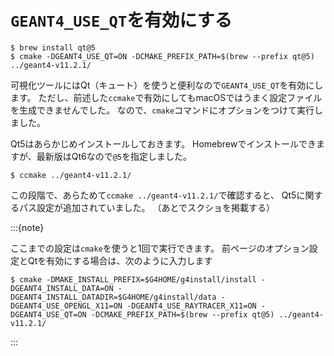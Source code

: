 # ``GEANT4_USE_QT``を有効にする

```console
$ brew install qt@5
$ cmake -DGEANT4_USE_QT=ON -DCMAKE_PREFIX_PATH=$(brew --prefix qt@5) ../geant4-v11.2.1/
```

可視化ツールにはQt（キュート）を使うと便利なので``GEANT4_USE_QT``を有効にします。
ただし、前述した``ccmake``で有効にしてもmacOSではうまく設定ファイルを生成できませんでした。
なので、``cmake``コマンドにオプションをつけて実行しました。

Qt5はあらかじめインストールしておきます。
Homebrewでインストールできますが、最新版はQt6なので``@5``を指定しました。

```console
$ ccmake ../geant4-v11.2.1/
```

この段階で、あらためて``ccmake ../geant4-v11.2.1/``で確認すると、
Qt5に関するパス設定が追加されていました。
（あとでスクショを掲載する）

:::{note}

ここまでの設定は``cmake``を使うと1回で実行できます。
前ページのオプション設定とQtを有効にする場合は、次のように入力します

```console
$ cmake -DMAKE_INSTALL_PREFIX=$G4HOME/g4install/install -DGEANT4_INSTALL_DATA=ON -DGEANT4_INSTALL_DATADIR=$G4HOME/g4install/data -DGEANT4_USE_OPENGL_X11=ON -DGEANT4_USE_RAYTRACER_X11=ON -DGEANT4_USE_QT=ON -DCMAKE_PREFIX_PATH=$(brew --prefix qt@5) ../geant4-v11.2.1/
```

:::
